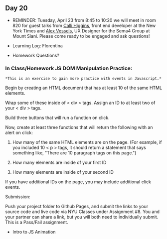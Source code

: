## Day 20

* REMINDER: Tuesday, April 23 from 8:45 to 10:20 we will meet in room 820 for guest talks from [Calli Higgins](http://callihiggins.com/), front end developer at the New York Times and [Alex Vessels](alexvessels.com), UX Designer for the Sema4 Group at Mount Siani. Please come ready to be engaged and ask questions!

* Learning Log: Florentina

* Homework Questions?

### In Class/Homework JS DOM Manipulation Practice:

    *This is an exercise to gain more practice with events in Javascript.*

Begin by creating an HTML document that has at least 10 of the same HTML elements.

Wrap some of these inside of < div > tags. Assign an ID to at least two of your < div > tags.

Build three buttons that will run a function on click.

Now, create at least three functions that will return the following with an alert on click:

1. How many of the same HTML elements are on the page. (For example, if you included 10 < p > tags, it should return a statement that says something like, "There are 10 paragraph tags on this page.")

2. How many elements are inside of your first ID

3. How many elements are inside of your second ID

If you have additional IDs on the page, you may include additional click events.

Submission: 

Push your project folder to Github Pages, and submit the links to your source code and live code via NYU Classes under Assignment #8. You and your partner can share a link, but you will both need to individually submit. This is a Pass/Fail assignment.

* Intro to JS Animation
